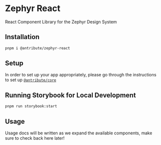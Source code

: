 # Zephyr React

React Component Library for the Zephyr Design System

## Installation

```bash
pnpm i @antribute/zephyr-react
```

## Setup

In order to set up your app appropriately, please go through the instructions to set up
[`@antribute/core`](https://github.com/antribute/open-source/blob/main/packages/zephyr-core/README.md)

## Running Storybook for Local Development

```bash
pnpm run storybook:start
```

## Usage

Usage docs will be written as we expand the available components, make sure to check back here
later!
